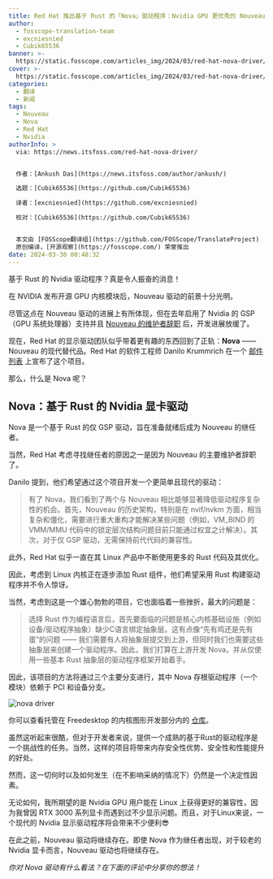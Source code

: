 ```yaml
---
title: Red Hat 推出基于 Rust 的「Nova」驱动程序：Nvidia GPU 更优秀的 Nouveau
author:
  - fosscope-translation-team
  - excniesnied
  - Cubik65536
banner: >-
  https://static.fosscope.com/articles_img/2024/03/red-hat-nova-driver/redhat-to-replace-noveau-with-nova-driver.png
cover: >-
  https://static.fosscope.com/articles_img/2024/03/red-hat-nova-driver/redhat-to-replace-noveau-with-nova-driver.png
categories:
  - 翻译
  - 新闻
tags:
  - Nouveau
  - Nova
  - Red Hat
  - Nvidia
authorInfo: >
  via: https://news.itsfoss.com/red-hat-nova-driver/


  作者：[Ankush Das](https://news.itsfoss.com/author/ankush/)

  选题：[Cubik65536](https://github.com/Cubik65536)

  译者：[excniesnied](https://github.com/excniesnied)

  校对：[Cubik65536](https://github.com/Cubik65536)


  本文由 [FOSScope翻译组](https://github.com/FOSScope/TranslateProject)
  原创编译，[开源观察](https://fosscope.com/) 荣誉推出
date: 2024-03-30 00:48:32
---
```


基于 Rust 的 Nvidia 驱动程序？真是令人振奋的消息！

<!-- more -->

在 NVIDIA 发布开源 GPU 内核模块后，Nouveau 驱动的前景十分光明。

尽管这点在 Nouveau 驱动的进展上有所体现，但在去年启用了 Nvidia 的 GSP（GPU 系统处理器）支持并且 [Nouveau 的维护者辞职](https://lists.freedesktop.org/archives/nouveau/2023-September/043239.html?ref=news.itsfoss.com) 后，开发进展放缓了。

现在，Red Hat 的显示驱动团队似乎带着更有趣的东西回到了正轨：**Nova** —— Nouveau 的现代替代品。Red Hat 的软件工程师 Danilo Krummrich 在一个 [邮件列表](https://lore.kernel.org/dri-devel/Zfsj0_tb-0-tNrJy@cassiopeiae/?ref=news.itsfoss.com) 上宣布了这个项目。

那么，什么是 Nova 呢？

## Nova：基于 Rust 的 Nvidia 显卡驱动

Nova 是一个基于 Rust 的仅 GSP 驱动，旨在准备就绪后成为 Nouveau 的继任者。

当然，Red Hat 考虑寻找继任者的原因之一是因为 Nouveau 的主要维护者辞职了。

Danilo 提到，他们希望通过这个项目开发一个更简单且现代的驱动：

> 有了 Nova，我们看到了两个与 Nouveau 相比能够显著降低驱动程序复杂性的机会。首先，Nouveau 的历史架构，特别是在 nvif/nvkm 方面，相当复杂和僵化，需要进行重大重构才能解决某些问题（例如，VM_BIND 的 VMM/MMU 代码中的锁定层次结构问题目前只能通过权宜之计解决）。其次，对于仅 GSP 驱动，无需保持前代代码的兼容性。

此外，Red Hat 似乎一直在其 Linux 产品中不断使用更多的 Rust 代码及其优化。

因此，考虑到 Linux 内核正在逐步添加 Rust 组件，他们希望采用 Rust 构建驱动程序并不令人惊讶。

当然，考虑到这是一个雄心勃勃的项目，它也面临着一些挫折，最大的问题是：

> 选择 Rust 作为编程语言后，首先要面临的问题是核心内核基础设施（例如设备/驱动程序抽象）缺少C语言绑定抽象层。这有点像“先有鸡还是先有蛋”的问题 —— 我们需要有人将抽象层提交到上游，但同时我们也需要这些抽象层来创建一个驱动程序。因此，我们打算在上游开发 Nova，并从仅使用一些基本 Rust 抽象层的驱动程序框架开始着手。

因此，该项目的方法将通过三个主要分支进行，其中 Nova 存根驱动程序（一个模块）依赖于 PCI 和设备分支。

![nova driver](https://static.fosscope.com/articles_img/2024/03/red-hat-nova-driver/nova-driver.jpg)

你可以查看托管在 Freedesktop 的内核图形开发部分内的 [仓库](https://gitlab.freedesktop.org/drm/nova?ref=news.itsfoss.com)。

虽然这听起来很酷，但对于开发者来说，提供一个成熟的基于Rust的驱动程序是一个挑战性的任务。当然，这样的项目将带来内存安全性优势、安全性和性能提升的好处。

然而，这一切何时以及如何发生（在不影响采纳的情况下）仍然是一个决定性因素。

无论如何，我所期望的是 Nvidia GPU 用户能在 Linux 上获得更好的兼容性，因为我曾因 RTX 3000 系列显卡而遇到过不少显示问题。而且，对于Linux来说，一个现代的 Nvidia 显示驱动程序将会带来不少便利😎

在此之前，Nouveau 驱动将继续存在。即使 Nova 作为继任者出现，对于较老的 Nvidia 显卡而言，Nouveau 驱动也将继续存在。

*你对 Nova 驱动有什么看法？在下面的评论中分享你的想法！*
